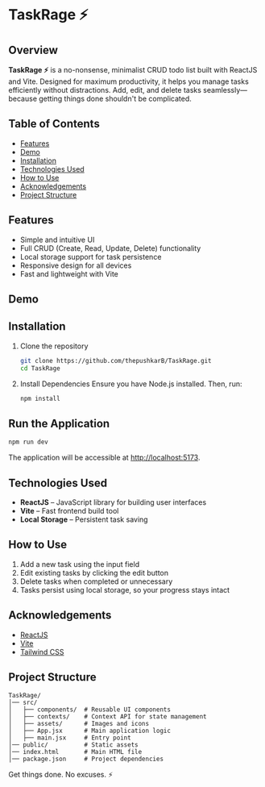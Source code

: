 # TaskRage ⚡

## Overview

**TaskRage ⚡** is a no-nonsense, minimalist CRUD todo list built with ReactJS and Vite. Designed for maximum productivity, it helps you manage tasks efficiently without distractions. Add, edit, and delete tasks seamlessly—because getting things done shouldn't be complicated.

## Table of Contents

- [Features](#features)
- [Demo](#demo)
- [Installation](#installation)
- [Technologies Used](#technologies-used)
- [How to Use](#how-to-use)
- [Acknowledgements](#acknowledgements)
- [Project Structure](#project-structure)

## Features

- Simple and intuitive UI
- Full CRUD (Create, Read, Update, Delete) functionality
- Local storage support for task persistence
- Responsive design for all devices
- Fast and lightweight with Vite

## Demo




## Installation

1. Clone the repository

   ```bash
   git clone https://github.com/thepushkarB/TaskRage.git
   cd TaskRage
   ```

2. Install Dependencies Ensure you have Node.js installed. Then, run:

   ```bash
   npm install
   ```

## Run the Application

```bash
npm run dev
```

The application will be accessible at [http://localhost:5173](http://localhost:5173).

## Technologies Used

- **ReactJS** – JavaScript library for building user interfaces
- **Vite** – Fast frontend build tool
- **Local Storage** – Persistent task saving

## How to Use

1. Add a new task using the input field
2. Edit existing tasks by clicking the edit button
3. Delete tasks when completed or unnecessary
4. Tasks persist using local storage, so your progress stays intact

## Acknowledgements

- [ReactJS](https://react.dev/)
- [Vite](https://vitejs.dev/)
- [Tailwind CSS](https://tailwindcss.com/)

## Project Structure

```
TaskRage/
│── src/
│   ├── components/  # Reusable UI components
│   ├── contexts/    # Context API for state management
│   ├── assets/      # Images and icons
│   ├── App.jsx      # Main application logic
│   ├── main.jsx     # Entry point
│── public/          # Static assets
│── index.html       # Main HTML file
│── package.json     # Project dependencies
```

Get things done. No excuses. ⚡
